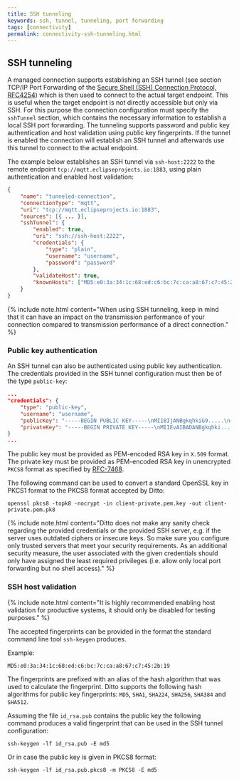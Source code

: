 ```yaml
---
title: SSH tunneling
keywords: ssh, tunnel, tunneling, port forwarding
tags: [connectivity]
permalink: connectivity-ssh-tunneling.html
---
```


## SSH tunneling

A managed connection supports establishing an SSH tunnel 
(see section TCP/IP Port Forwarding of the 
[Secure Shell (SSH) Connection Protocol, RFC4254](https://tools.ietf.org/html/rfc4254#section-7)) which 
is then used to connect to the actual target endpoint. 
This is useful when the target endpoint is not directly accessible but only via SSH. For this purpose the connection 
configuration must specify the `sshTunnel` section, which contains the necessary 
information to establish a local SSH port forwarding. The tunneling supports password and public key authentication and 
host validation using public key fingerprints. If the tunnel is enabled the connection will establish an SSH 
tunnel and afterwards use this tunnel to connect to the actual endpoint.

The example below establishes an SSH tunnel via `ssh-host:2222` to the remote endpoint 
`tcp://mqtt.eclipseprojects.io:1883`, using plain authentication and enabled host validation:

```json
{
    "name": "tunneled-connection",
    "connectionType": "mqtt",
    "uri": "tcp://mqtt.eclipseprojects.io:1883",
    "sources": [{ ... }],
    "sshTunnel": {
        "enabled": true,
        "uri": "ssh://ssh-host:2222",
        "credentials": {
            "type": "plain",
            "username": "username",
            "password": "password"
        },
        "validateHost": true,
        "knownHosts": ["MD5:e0:3a:34:1c:68:ed:c6:bc:7c:ca:a8:67:c7:45:2b:19"]
    }
}
```

{% include note.html content="When using SSH tunneling, keep in mind that it can have an impact on the transmission 
performance of your connection compared to transmission performance of a direct connection." %}

### Public key authentication

An SSH tunnel can also be authenticated using public key authentication. The credentials provided in the SSH tunnel 
configuration must then be of the type `public-key`:
```json
...
"credentials": {
    "type": "public-key",
    "username": "username",
    "publicKey": "-----BEGIN PUBLIC KEY-----\nMIIBIjANBgkqhkiG9.....\n-----END PUBLIC KEY-----",
    "privateKey": "-----BEGIN PRIVATE KEY-----\nMIIEvAIBADANBgkqhki....\n-----END PRIVATE KEY-----"
}
...
```

The public key must be provided as PEM-encoded RSA key in `X.509` format.
The private key must be provided as PEM-encoded RSA key in unencrypted `PKCS8` format as specified by 
[RFC-7468](https://tools.ietf.org/html/rfc7468).

The following command can be used to convert a standard OpenSSL key in PKCS1 format to the PKCS8 format accepted by 
Ditto:
```
openssl pkcs8 -topk8 -nocrypt -in client-private.pem.key -out client-private.pem.pk8
```

{% include note.html content="Ditto does not make any sanity check regarding the provided credentials or the 
provided SSH server, e.g. if the server uses outdated ciphers or insecure keys. So make sure you configure only trusted 
servers that meet your security requirements. As an additional security measure, the user associated with the given 
credentials should only have assigned the least required privileges (i.e. allow only local port forwarding but no 
shell access)." %}

### SSH host validation

{% include note.html content="It is highly recommended enabling host validation for productive systems, it should 
only be disabled for testing purposes." %}

The accepted fingerprints can be provided in the format the standard command line tool `ssh-keygen` produces. 

Example:
```
MD5:e0:3a:34:1c:68:ed:c6:bc:7c:ca:a8:67:c7:45:2b:19
```
The fingerprints are prefixed with an alias of the hash algorithm that was used to calculate the fingerprint. Ditto 
supports the following hash algorithms for public key fingerprints:  `MD5`, `SHA1`, `SHA224`, `SHA256`, `SHA384` and `SHA512`. 

Assuming the file `id_rsa.pub` contains the public key the following command produces a valid fingerprint that 
can be used in the SSH tunnel configuration:
```
ssh-keygen -lf id_rsa.pub -E md5
```
Or in case the public key is given in PKCS8 format:
```
ssh-keygen -lf id_rsa.pub.pkcs8 -m PKCS8 -E md5
```
